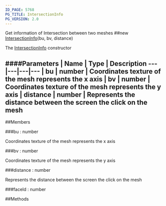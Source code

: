 ```yaml
---
ID_PAGE: 5768
PG_TITLE: IntersectionInfo
PG_VERSION: 2.0
---
```


Get information of Intersection between two meshes
##new [IntersectionInfo](page.php?p=5768)(bu, bv, distance)


The [IntersectionInfo](page.php?p=5768) constructor


####Parameters
 | Name | Type | Description
---|---|---|---
 | bu | number | Coordinates texture of the mesh represents the x axis
 | bv | number | Coordinates texture of the mesh represents the y axis
 | distance | number | Represents the distance between the screen the click on the mesh
---

##Members

###bu : number



Coordinates texture of the mesh represents the x axis


###bv : number



Coordinates texture of the mesh represents the y axis


###distance : number



Represents the distance between the screen the click on the mesh


###faceId : number




##Methods
